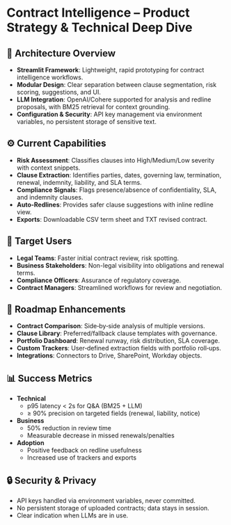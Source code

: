 # Contract Intelligence – Product Strategy & Technical Deep Dive

## 🔎 Architecture Overview
- **Streamlit Framework**: Lightweight, rapid prototyping for contract intelligence workflows.
- **Modular Design**: Clear separation between clause segmentation, risk scoring, suggestions, and UI.
- **LLM Integration**: OpenAI/Cohere supported for analysis and redline proposals, with BM25 retrieval for context grounding.
- **Configuration & Security**: API key management via environment variables, no persistent storage of sensitive text.

## ⚙️ Current Capabilities
- **Risk Assessment**: Classifies clauses into High/Medium/Low severity with context snippets.
- **Clause Extraction**: Identifies parties, dates, governing law, termination, renewal, indemnity, liability, and SLA terms.
- **Compliance Signals**: Flags presence/absence of confidentiality, SLA, and indemnity clauses.
- **Auto-Redlines**: Provides safer clause suggestions with inline redline view.
- **Exports**: Downloadable CSV term sheet and TXT revised contract.

## 🎯 Target Users
- **Legal Teams**: Faster initial contract review, risk spotting.
- **Business Stakeholders**: Non-legal visibility into obligations and renewal terms.
- **Compliance Officers**: Assurance of regulatory coverage.
- **Contract Managers**: Streamlined workflows for review and negotiation.

## 🚀 Roadmap Enhancements
- **Contract Comparison**: Side‑by‑side analysis of multiple versions.
- **Clause Library**: Preferred/fallback clause templates with governance.
- **Portfolio Dashboard**: Renewal runway, risk distribution, SLA coverage.
- **Custom Trackers**: User‑defined extraction fields with portfolio roll‑ups.
- **Integrations**: Connectors to Drive, SharePoint, Workday objects.

## 📊 Success Metrics
- **Technical**
  - p95 latency < 2s for Q&A (BM25 + LLM)
  - ≥ 90% precision on targeted fields (renewal, liability, notice)
- **Business**
  - 50% reduction in review time
  - Measurable decrease in missed renewals/penalties
- **Adoption**
  - Positive feedback on redline usefulness
  - Increased use of trackers and exports

## 🔒 Security & Privacy
- API keys handled via environment variables, never committed.
- No persistent storage of uploaded contracts; data stays in session.
- Clear indication when LLMs are in use.